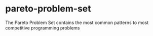 # pareto-problem-set
The Pareto Problem Set contains the most common patterns to most competitive programming problems
